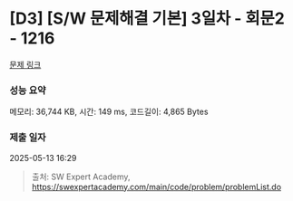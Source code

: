 # [D3] [S/W 문제해결 기본] 3일차 - 회문2 - 1216 

[문제 링크](https://swexpertacademy.com/main/code/problem/problemDetail.do?contestProbId=AV14Rq5aABUCFAYi) 

### 성능 요약

메모리: 36,744 KB, 시간: 149 ms, 코드길이: 4,865 Bytes

### 제출 일자

2025-05-13 16:29



> 출처: SW Expert Academy, https://swexpertacademy.com/main/code/problem/problemList.do